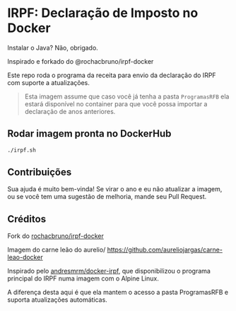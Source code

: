 # IRPF: Declaração de Imposto no Docker
Instalar o Java? Não, obrigado.

Inspirado e forkado do @rochacbruno/irpf-docker

Este repo roda o programa da receita para envio da declaração do IRPF com suporte a atualizações.

> Esta imagem assume que caso você já tenha a pasta `ProgramasRFB` ela estará disponível no container para que você possa importar a declaração de anos anteriores.


## Rodar imagem pronta no DockerHub

```bash
./irpf.sh
```

## Contribuições

Sua ajuda é muito bem-vinda! Se virar o ano e eu não atualizar a imagem, ou se você tem uma sugestão de melhoria, mande seu Pull Request.

## Créditos

Fork do [rochacbruno/irpf-docker](https://github.com/rochacbruno/irpf-docker)

Imagem do carne leão do aurelio/
https://github.com/aureliojargas/carne-leao-docker

Inspirado pelo [andresmrm/docker-irpf](https://github.com/andresmrm/docker-irpf), que disponibilizou o programa principal do IRPF numa imagem com o Alpine Linux.

A diferença desta aqui é que ela mantem o acesso a pasta ProgramasRFB e suporta atualizações automáticas.
